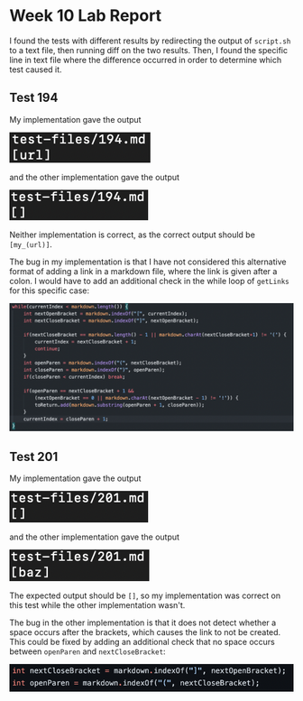# Week 10 Lab Report

I found the tests with different results by redirecting the output of `script.sh` to a text file, then running diff on the two results. Then, I found the specific line in text file where the difference occurred in order to determine which test caused it.

## Test 194

My implementation gave the output 

![Image](image1.png)

and the other implementation gave the output

![Image](image2.png)

Neither implementation is correct, as the correct output should be `[my_(url)]`. 

The bug in my implementation is that I have not considered this alternative format of adding a link in a markdown file, where the link is given after a colon. I would have to add an additional check in the while loop of `getLinks` for this specific case:

![Image](image3.png)

## Test 201

My implementation gave the output

![Image](image4.png)

and the other implementation gave the output

![Image](image5.png)

The expected output should be `[]`, so my implementation was correct on this test while the other implementation wasn't.

The bug in the other implementation is that it does not detect whether a space occurs after the brackets, which causes the link to not be created. This could be fixed by adding an additional check that no space occurs between `openParen` and `nextCloseBracket`:

![Image](image6.png)